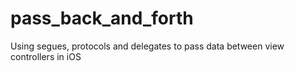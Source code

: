 # pass_back_and_forth
Using segues, protocols and delegates to pass data between view controllers in iOS
